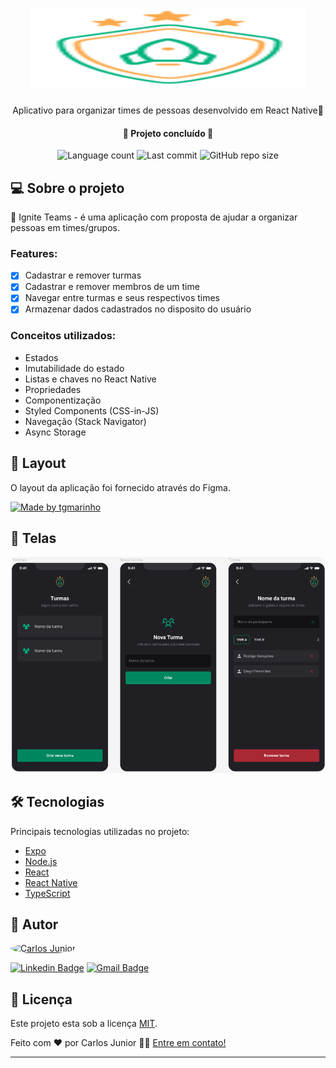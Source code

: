 <h1 align="center">
  <img alt="ToDo" src="./assets/img/ignite-teams-logo.svg" height="128" width="442" />
</h1>

<p align="center">Aplicativo para organizar times de pessoas desenvolvido em React Native🚀</p>

<h4 align="center"> 
	🚧  Projeto concluído  🚧
</h4>

<p align="center">
  <img alt="Language count" src="https://img.shields.io/github/languages/count/carloshrjunior/ignite-teams-rn?color=informational&label=Languages&style=for-the-badge">

  <img alt="Last commit" src="https://img.shields.io/github/last-commit/carloshrjunior/ignite-teams-rn?color=blueviolet&style=for-the-badge">
  
  <img alt="GitHub repo size" src="https://img.shields.io/github/repo-size/carloshrjunior/ignite-teams-rn?color=green&style=for-the-badge">
</p>

## 💻 Sobre o projeto

🚀 Ignite Teams - é uma aplicação com proposta de ajudar a organizar pessoas em times/grupos.

### Features:

- [x] Cadastrar e remover turmas
- [x] Cadastrar e remover membros de um time
- [x] Navegar entre turmas e seus respectivos times
- [x] Armazenar dados cadastrados no disposito do usuário

### Conceitos utilizados:

- Estados
- Imutabilidade do estado
- Listas e chaves no React Native
- Propriedades
- Componentização
- Styled Components (CSS-in-JS)
- Navegação (Stack Navigator)
- Async Storage

## 🎨 Layout

O layout da aplicação foi fornecido através do Figma.

<a href="https://www.figma.com/file/ji0CxxwtPsDV522fKdBac4/Ignite-Teams-(Community)?node-id=37%3A6">
  <img alt="Made by tgmarinho" src="https://img.shields.io/badge/Layout-Acesse%20aqui-brightgreen?style=for-the-badge">
</a>

## 📲 Telas

<p align="center">
  <img alt="ToDo" src="./assets/img/mobile-screens.png" width="900px" style="border-radius: 12px">
</p>

## 🛠 Tecnologias

Principais tecnologias utilizadas no projeto:

- [Expo](https://expo.io/)
- [Node.js](https://nodejs.org/en/)
- [React](https://pt-br.reactjs.org/)
- [React Native](https://reactnative.dev/)
- [TypeScript](https://www.typescriptlang.org/)

## 🦸 Autor

<a href="https://github.com/carloshrjunior">
 <img alt="Carlos Junior" src="https://avatars.githubusercontent.com/u/32583439?v=4" style="border-radius: 50%" width="100" />
</a>

<br />

[![Linkedin Badge](https://img.shields.io/badge/-Linkedin-informational?style=for-the-badge&logo=Linkedin)](https://www.linkedin.com/in/carlosh-rjunior/) 
[![Gmail Badge](https://img.shields.io/badge/-carlosh.rjunior@gmail.com-c14438?style=for-the-badge&logo=Gmail&logoColor=white&link=mailto:carlosh.rjunior@gmail.com)](mailto:carlosh.rjunior@gmail.com)


## 📝 Licença

Este projeto esta sob a licença [MIT](./LICENSE.md).

Feito com ❤️ por Carlos Junior 👋🏽 [Entre em contato!](https://www.linkedin.com/in/carlosh-rjunior/)

---
